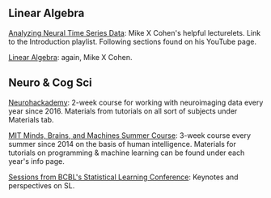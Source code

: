 ## Linear Algebra
<!-- wp:paragraph -->
<p><a href="https://www.youtube.com/playlist?list=PLn0OLiymPak2Jonu3CNTCKxKMNWgz3CTC" target="_blank" rel="noopener">Analyzing Neural Time Series Data</a>: Mike X Cohen's helpful lecturelets. Link to the Introduction playlist. Following sections found on his YouTube page.</p>
<!-- /wp:paragraph -->

<!-- wp:paragraph -->
<p><a href="https://www.youtube.com/playlist?list=PLn0OLiymPak3n8N6u06qI0ZNf87N_0rnz" target="_blank" rel="noopener">Linear Algebra</a>: again, Mike X Cohen.</p>
<!-- /wp:paragraph -->

## Neuro & Cog Sci
<!-- wp:paragraph -->
<p><a href="https://neurohackademy.org/" target="_blank" rel="noopener noreferrer">Neurohackademy</a>: 2-week course for working with neuroimaging data every year since 2016. Materials from tutorials on all sort of subjects under Materials tab.</p>
<!-- /wp:paragraph -->

<!-- wp:paragraph -->
<p><a href="https://cbmm.mit.edu/summer-school" target="_blank" rel="noopener noreferrer">MIT Minds, Brains, and Machines Summer Course</a>: 3-week course every summer since 2014 on the basis of human intelligence. Materials for tutorials on programming &amp; machine learning can be found under each year's info page.</p>
<!-- /wp:paragraph -->

<!-- wp:paragraph -->
<p><a href="https://www.bcbl.eu/events/statistical-learning/en/conference/" target="_blank" rel="noopener">Sessions from BCBL's Statistical Learning Conference</a>: Keynotes and perspectives on SL.</p>
<!-- /wp:paragraph -->
